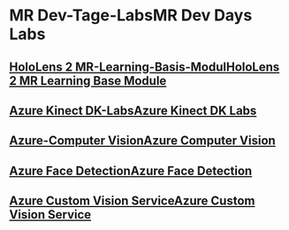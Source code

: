 # <a name="mr-dev-days-labs"></a><span data-ttu-id="aa2b3-101">MR Dev-Tage-Labs</span><span class="sxs-lookup"><span data-stu-id="aa2b3-101">MR Dev Days Labs</span></span>

## <a name="hololens-2-mr-learning-base-modulehttpsdocsmicrosoftcomen-uswindowsmixed-realitymrlearning-base-ch1"></a>[<span data-ttu-id="aa2b3-102">HoloLens 2 MR-Learning-Basis-Modul</span><span class="sxs-lookup"><span data-stu-id="aa2b3-102">HoloLens 2 MR Learning Base Module</span></span>](https://docs.microsoft.com/en-us/windows/mixed-reality/mrlearning-base-ch1)
## <a name="azure-kinect-dk-labshttpsgithubcommicrosoftdocsmixed-realitytreedevdaysmixed-reality-docslabssetupmd"></a>[<span data-ttu-id="aa2b3-103">Azure Kinect DK-Labs</span><span class="sxs-lookup"><span data-stu-id="aa2b3-103">Azure Kinect DK Labs</span></span>](https://github.com/MicrosoftDocs/mixed-reality/tree/DevDays/mixed-reality-docs/Labs/Setup.md)
## <a name="azure-computer-visionhttpsdocsmicrosoftcomen-usazurecognitive-servicescomputer-visionvision-api-how-to-topicshowtocallvisionapi"></a>[<span data-ttu-id="aa2b3-104">Azure-Computer Vision</span><span class="sxs-lookup"><span data-stu-id="aa2b3-104">Azure Computer Vision</span></span>](https://docs.microsoft.com/en-us/azure/cognitive-services/computer-vision/vision-api-how-to-topics/howtocallvisionapi)
## <a name="azure-face-detectionhttpsdocsmicrosoftcomen-usazurecognitive-servicesfaceface-api-how-to-topicshowtoidentifyfacesinimage"></a>[<span data-ttu-id="aa2b3-105">Azure Face Detection</span><span class="sxs-lookup"><span data-stu-id="aa2b3-105">Azure Face Detection</span></span>](https://docs.microsoft.com/en-us/azure/cognitive-services/face/face-api-how-to-topics/howtoidentifyfacesinimage)
## <a name="azure-custom-vision-servicehttpsdocsmicrosoftcomen-usazurecognitive-servicescustom-vision-servicegetting-started-build-a-classifier"></a>[<span data-ttu-id="aa2b3-106">Azure Custom Vision Service</span><span class="sxs-lookup"><span data-stu-id="aa2b3-106">Azure Custom Vision Service</span></span>](https://docs.microsoft.com/en-us/azure/cognitive-services/custom-vision-service/getting-started-build-a-classifier)
